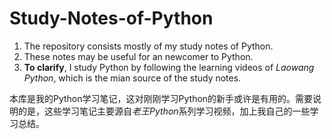 # Study-Notes-of-Python
1. The repository consists mostly of my study notes of Python. 
2. These notes may be useful for an newcomer to Python.
3. **To clarify**, I study Python by following  the learning videos of *Laowang Python*, which is the mian source of the study notes. 

本库是我的Python学习笔记，这对刚刚学习Python的新手或许是有用的。需要说明的是，这些学习笔记主要源自*老王Python*系列学习视频，加上我自己的一些学习总结。
